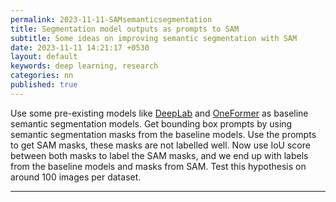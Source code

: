 ```yaml
---
permalink: 2023-11-11-SAMsemanticsegmentation
title: Segmentation model outputs as prompts to SAM
subtitle: Some ideas on improving semantic segmentation with SAM
date: 2023-11-11 14:21:17 +0530
layout: default
keywords: deep learning, research
categories: nn
published: true
---
```


Use some pre-existing models like [DeepLab](https://arxiv.org/abs/1606.00915) and [OneFormer](https://arxiv.org/abs/2211.06220) as baseline semantic segmentation models. Get bounding box prompts by using semantic segmentation masks from the baseline models. Use the prompts to get SAM masks, these masks are not labelled well. Now use IoU score between both masks to label the SAM masks, and we end up with labels from the baseline models and masks from SAM. Test this hypothesis on around 100 images per dataset.

---
